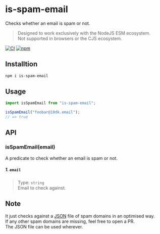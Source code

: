 # is-spam-email

Checks whether an email is spam or not.

> Designed to work exclusively with the NodeJS ESM ecosystem. \
Not supported in browsers or the CJS ecosystem.

[![CI](https://github.com/rocktimsaikia/is-spam-email/actions/workflows/main.yml/badge.svg)](https://github.com/rocktimsaikia/is-spam-email/actions/workflows/main.yml) [![npm](https://img.shields.io/npm/v/is-spam-email?color=bright)](https://npmjs.com/package/is-spam-email)

## Installtion

```sh
npm i is-spam-email
```

## Usage

```javascript
import isSpamEmail from "is-spam-email";

isSpamEmail("foobar@10dk.email");
// => true
```

## API

### isSpamEmail(email)

A predicate to check whether an email is spam or not.

##### 1. `email`

> Type: `string` \
> Email to check against.


## Note
It just checks against a [JSON](./spam-domains.json) file of spam domains in an optimised way. \
If any other spam domains are missing, feel free to open a PR. \
The JSON file can be used wherever.
